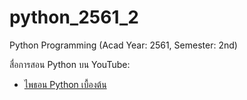 # python_2561_2
Python Programming (Acad Year: 2561, Semester: 2nd)

สื่อการสอน Python บน YouTube:  
- [ไพธอน Python เบื้องต้น](https://www.youtube.com/playlist?list=PLoTScYm9O0GEoKcXJ-C5NrywxpvATaoG1&disable_polymer=true)
